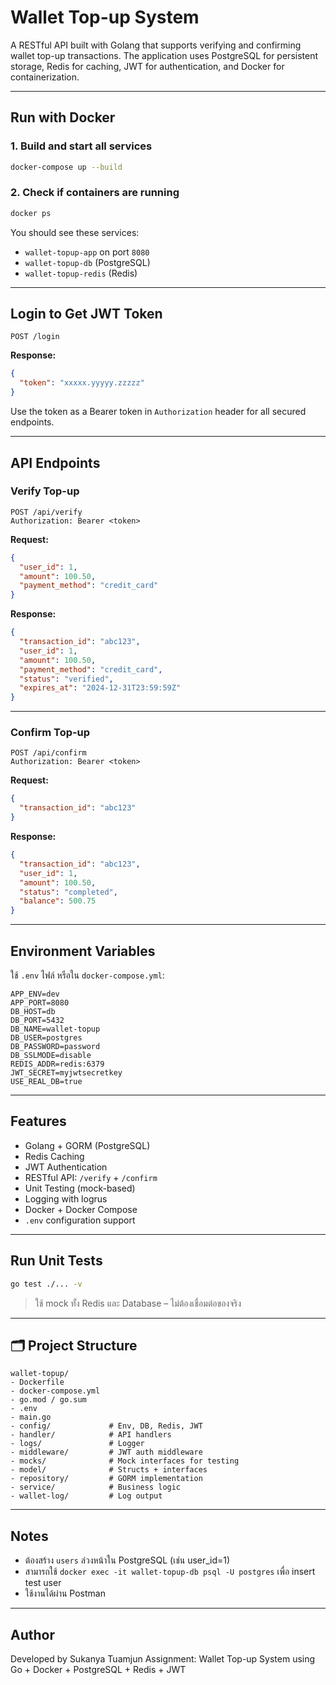 # Wallet Top-up System

A RESTful API built with Golang that supports verifying and confirming wallet top-up transactions. The application uses PostgreSQL for persistent storage, Redis for caching, JWT for authentication, and Docker for containerization.

---

## Run with Docker

### 1. Build and start all services

```bash
docker-compose up --build
```

### 2. Check if containers are running

```bash
docker ps
```

You should see these services:
- `wallet-topup-app` on port `8080`
- `wallet-topup-db` (PostgreSQL)
- `wallet-topup-redis` (Redis)

---

## Login to Get JWT Token

```http
POST /login
```

**Response:**

```json
{
  "token": "xxxxx.yyyyy.zzzzz"
}
```

Use the token as a Bearer token in `Authorization` header for all secured endpoints.

---

## API Endpoints

### Verify Top-up

```http
POST /api/verify
Authorization: Bearer <token>
```

**Request:**

```json
{
  "user_id": 1,
  "amount": 100.50,
  "payment_method": "credit_card"
}
```

**Response:**

```json
{
  "transaction_id": "abc123",
  "user_id": 1,
  "amount": 100.50,
  "payment_method": "credit_card",
  "status": "verified",
  "expires_at": "2024-12-31T23:59:59Z"
}
```

---

### Confirm Top-up

```http
POST /api/confirm
Authorization: Bearer <token>
```

**Request:**

```json
{
  "transaction_id": "abc123"
}
```

**Response:**

```json
{
  "transaction_id": "abc123",
  "user_id": 1,
  "amount": 100.50,
  "status": "completed",
  "balance": 500.75
}
```

---

## Environment Variables

ใช้ `.env` ไฟล์ หรือใน `docker-compose.yml`:

```env
APP_ENV=dev
APP_PORT=8080
DB_HOST=db
DB_PORT=5432
DB_NAME=wallet-topup
DB_USER=postgres
DB_PASSWORD=password
DB_SSLMODE=disable
REDIS_ADDR=redis:6379
JWT_SECRET=myjwtsecretkey
USE_REAL_DB=true
```

---

## Features

- Golang + GORM (PostgreSQL)
- Redis Caching
- JWT Authentication
- RESTful API: `/verify` + `/confirm`
- Unit Testing (mock-based)
- Logging with logrus
- Docker + Docker Compose
- `.env` configuration support

---

## Run Unit Tests

```bash
go test ./... -v
```

> ใช้ mock ทั้ง Redis และ Database – ไม่ต้องเชื่อมต่อของจริง

---

## 🗂 Project Structure

```
wallet-topup/
- Dockerfile
- docker-compose.yml
- go.mod / go.sum
- .env
- main.go
- config/             # Env, DB, Redis, JWT
- handler/            # API handlers
- logs/               # Logger
- middleware/         # JWT auth middleware
- mocks/              # Mock interfaces for testing
- model/              # Structs + interfaces
- repository/         # GORM implementation
- service/            # Business logic
- wallet-log/         # Log output
```

---

## Notes

- ต้องสร้าง `users` ล่วงหน้าใน PostgreSQL (เช่น user_id=1)
- สามารถใช้ `docker exec -it wallet-topup-db psql -U postgres` เพื่อ insert test user
- ใช้งานได้ผ่าน Postman

---

## Author

Developed by Sukanya Tuamjun 
Assignment: Wallet Top-up System using Go + Docker + PostgreSQL + Redis + JWT
